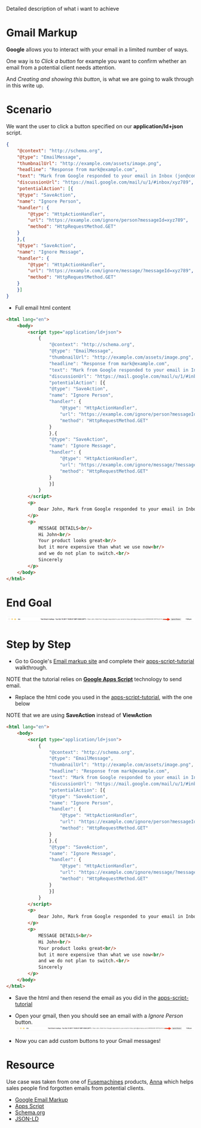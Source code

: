 Detailed description of what i want to achieve 

# Gmail Markup

**Google** allows you to interact with your email in a limited number of ways.

One way is to *Click a button* for example you want to confirm whether an email from a potential client needs attention.

And *Creating and showing this button*, is what we are going to walk through in this write up.

# Scenario
We want the user to click a button specified on our **application/ld+json** script.

```json
{
    "@context": "http://schema.org",
    "@type": "EmailMessage",
    "thumbnailUrl": "http://example.com/assets/image.png",
    "headline": "Response from mark@example.com",
    "text": "Mark from Google responded to your email in Inbox (jon@comapny.com)",
    "discussionUrl": "https://mail.google.com/mail/u/1/#inbox/xyz789",
    "potentialAction": [{
    "@type": "SaveAction",
    "name": "Ignore Person",
    "handler": {
        "@type": "HttpActionHandler",
        "url": "https://example.com/ignore/person?messageId=xyz789",
        "method": "HttpRequestMethod.GET"
    }
    },{
    "@type": "SaveAction",
    "name": "Ignore Message",
    "handler": {
        "@type": "HttpActionHandler",
        "url": "https://example.com/ignore/message/?messageId=xyz789",
        "method": "HttpRequestMethod.GET"
    }
    }]
}
```

* Full email html content 
```html
<html lang="en">
    <body>
        <script type="application/ld+json">
            {
                "@context": "http://schema.org",
                "@type": "EmailMessage",
                "thumbnailUrl": "http://example.com/assets/image.png",
                "headline": "Response from mark@example.com",
                "text": "Mark from Google responded to your email in Inbox (jon@comapny.com)",
                "discussionUrl": "https://mail.google.com/mail/u/1/#inbox/xyz789",
                "potentialAction": [{
                "@type": "SaveAction",
                "name": "Ignore Person",
                "handler": {
                    "@type": "HttpActionHandler",
                    "url": "https://example.com/ignore/person?messageId=xyz789",
                    "method": "HttpRequestMethod.GET"
                }
                },{
                "@type": "SaveAction",
                "name": "Ignore Message",
                "handler": {
                    "@type": "HttpActionHandler",
                    "url": "https://example.com/ignore/message/?messageId=xyz789",
                    "method": "HttpRequestMethod.GET"
                }
                }]
            }
        </script>
        <p>
            Dear John, Mark from Google responded to your email in Inbox (john@comapny.com)
        </p>
        <p>
            MESSAGE DETAILS<br/>
            Hi John<br/>
            Your product looks great<br/>
            but it more expensive than what we use now<br/>
            and we do not plan to switch.<br/>
            Sincerely
        </p>
    </body>
</html>
```

# End Goal

![Image of Gmail custom button](https://raw.githubusercontent.com/fuse-mars/gmail-markup/master/custom-button.png)

# Step by Step

* Go to Google's [Email markup site](https://developers.google.com/gmail/markup/) and complete their [apps-script-tutorial](https://developers.google.com/gmail/markup/apps-script-tutorial) walkthrough.

NOTE that the tutorial relies on [**Google Apps Script**](https://script.google.com) technology to send email.

* Replace the html code you used in the [apps-script-tutorial](https://developers.google.com/gmail/markup/apps-script-tutorial), with the one below

NOTE that we are using **SaveAction** instead of **ViewAction**

```html
<html lang="en">
    <body>
        <script type="application/ld+json">
            {
                "@context": "http://schema.org",
                "@type": "EmailMessage",
                "thumbnailUrl": "http://example.com/assets/image.png",
                "headline": "Response from mark@example.com",
                "text": "Mark from Google responded to your email in Inbox (jon@comapny.com)",
                "discussionUrl": "https://mail.google.com/mail/u/1/#inbox/xyz789",
                "potentialAction": [{
                "@type": "SaveAction",
                "name": "Ignore Person",
                "handler": {
                    "@type": "HttpActionHandler",
                    "url": "https://example.com/ignore/person?messageId=xyz789",
                    "method": "HttpRequestMethod.GET"
                }
                },{
                "@type": "SaveAction",
                "name": "Ignore Message",
                "handler": {
                    "@type": "HttpActionHandler",
                    "url": "https://example.com/ignore/message/?messageId=xyz789",
                    "method": "HttpRequestMethod.GET"
                }
                }]
            }
        </script>
        <p>
            Dear John, Mark from Google responded to your email in Inbox (john@comapny.com)
        </p>
        <p>
            MESSAGE DETAILS<br/>
            Hi John<br/>
            Your product looks great<br/>
            but it more expensive than what we use now<br/>
            and we do not plan to switch.<br/>
            Sincerely
        </p>
    </body>
</html>
```

* Save the html and then resend the email as you did in the [apps-script-tutorial](https://developers.google.com/gmail/markup/apps-script-tutorial)

* Open your gmail, then you should see an email with a *Ignore Person* button.
![Image of Gmail custom button](https://raw.githubusercontent.com/fuse-mars/gmail-markup/master/custom-button.png)

* Now you can add custom buttons to your Gmail messages!

# Resource

Use case was taken from one of [Fusemachines](https://www.fusemachines.com/) products, [Anna](https://anna.fusemachines.com/) which helps sales people find forgotten emails from potential clients.

* [Google Email Markup](https://developers.google.com)
* [Apps Script](https://script.google.com)
* [Schema.org](http://schema.org/)
* [JSON-LD](https://json-ld.org/)

